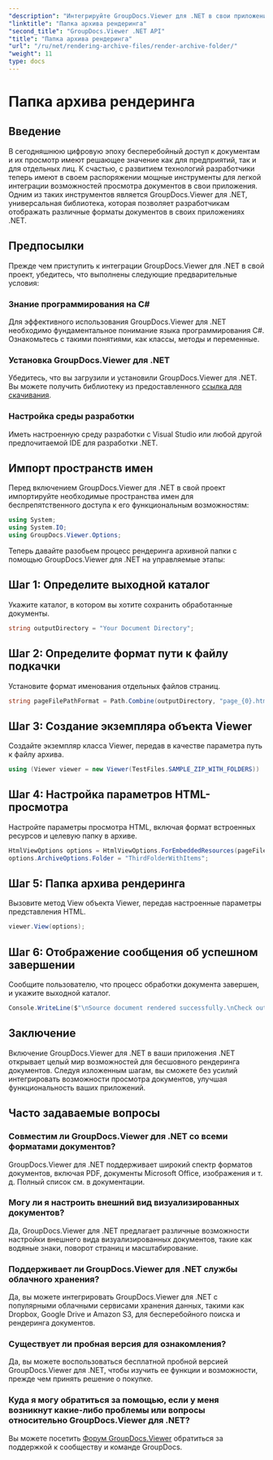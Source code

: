 ```yaml
---
"description": "Интегрируйте GroupDocs.Viewer для .NET в свои приложения .NET для эффективного отображения и просмотра документов."
"linktitle": "Папка архива рендеринга"
"second_title": "GroupDocs.Viewer .NET API"
"title": "Папка архива рендеринга"
"url": "/ru/net/rendering-archive-files/render-archive-folder/"
"weight": 11
type: docs
---
```

# Папка архива рендеринга

## Введение
В сегодняшнюю цифровую эпоху бесперебойный доступ к документам и их просмотр имеют решающее значение как для предприятий, так и для отдельных лиц. К счастью, с развитием технологий разработчики теперь имеют в своем распоряжении мощные инструменты для легкой интеграции возможностей просмотра документов в свои приложения. Одним из таких инструментов является GroupDocs.Viewer для .NET, универсальная библиотека, которая позволяет разработчикам отображать различные форматы документов в своих приложениях .NET.
## Предпосылки
Прежде чем приступить к интеграции GroupDocs.Viewer для .NET в свой проект, убедитесь, что выполнены следующие предварительные условия:
### Знание программирования на C#
Для эффективного использования GroupDocs.Viewer для .NET необходимо фундаментальное понимание языка программирования C#. Ознакомьтесь с такими понятиями, как классы, методы и переменные.
### Установка GroupDocs.Viewer для .NET
Убедитесь, что вы загрузили и установили GroupDocs.Viewer для .NET. Вы можете получить библиотеку из предоставленного [ссылка для скачивания](https://releases.groupdocs.com/viewer/net/).
### Настройка среды разработки
Иметь настроенную среду разработки с Visual Studio или любой другой предпочитаемой IDE для разработки .NET.

## Импорт пространств имен
Перед включением GroupDocs.Viewer для .NET в свой проект импортируйте необходимые пространства имен для беспрепятственного доступа к его функциональным возможностям:
```csharp
using System;
using System.IO;
using GroupDocs.Viewer.Options;
```

Теперь давайте разобьем процесс рендеринга архивной папки с помощью GroupDocs.Viewer для .NET на управляемые этапы:
## Шаг 1: Определите выходной каталог
Укажите каталог, в котором вы хотите сохранить обработанные документы.
```csharp
string outputDirectory = "Your Document Directory";
```
## Шаг 2: Определите формат пути к файлу подкачки
Установите формат именования отдельных файлов страниц.
```csharp
string pageFilePathFormat = Path.Combine(outputDirectory, "page_{0}.html");
```
## Шаг 3: Создание экземпляра объекта Viewer
Создайте экземпляр класса Viewer, передав в качестве параметра путь к файлу архива.
```csharp
using (Viewer viewer = new Viewer(TestFiles.SAMPLE_ZIP_WITH_FOLDERS))
```
## Шаг 4: Настройка параметров HTML-просмотра
Настройте параметры просмотра HTML, включая формат встроенных ресурсов и целевую папку в архиве.
```csharp
HtmlViewOptions options = HtmlViewOptions.ForEmbeddedResources(pageFilePathFormat);
options.ArchiveOptions.Folder = "ThirdFolderWithItems";
```
## Шаг 5: Папка архива рендеринга
Вызовите метод View объекта Viewer, передав настроенные параметры представления HTML.
```csharp
viewer.View(options);
```
## Шаг 6: Отображение сообщения об успешном завершении
Сообщите пользователю, что процесс обработки документа завершен, и укажите выходной каталог.
```csharp
Console.WriteLine($"\nSource document rendered successfully.\nCheck output in {outputDirectory}.");
```

## Заключение
Включение GroupDocs.Viewer для .NET в ваши приложения .NET открывает целый мир возможностей для бесшовного рендеринга документов. Следуя изложенным шагам, вы сможете без усилий интегрировать возможности просмотра документов, улучшая функциональность ваших приложений.
## Часто задаваемые вопросы
### Совместим ли GroupDocs.Viewer для .NET со всеми форматами документов?
GroupDocs.Viewer для .NET поддерживает широкий спектр форматов документов, включая PDF, документы Microsoft Office, изображения и т. д. Полный список см. в документации.
### Могу ли я настроить внешний вид визуализированных документов?
Да, GroupDocs.Viewer для .NET предлагает различные возможности настройки внешнего вида визуализированных документов, такие как водяные знаки, поворот страниц и масштабирование.
### Поддерживает ли GroupDocs.Viewer для .NET службы облачного хранения?
Да, вы можете интегрировать GroupDocs.Viewer для .NET с популярными облачными сервисами хранения данных, такими как Dropbox, Google Drive и Amazon S3, для бесперебойного поиска и рендеринга документов.
### Существует ли пробная версия для ознакомления?
Да, вы можете воспользоваться бесплатной пробной версией GroupDocs.Viewer для .NET, чтобы изучить ее функции и возможности, прежде чем принять решение о покупке.
### Куда я могу обратиться за помощью, если у меня возникнут какие-либо проблемы или вопросы относительно GroupDocs.Viewer для .NET?
Вы можете посетить [Форум GroupDocs.Viewer](https://forum.groupdocs.com/c/viewer/9) обратиться за поддержкой к сообществу и команде GroupDocs.